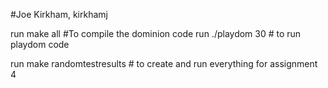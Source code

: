 #Joe Kirkham, kirkhamj

run make all #To compile the dominion code
run ./playdom 30 # to run playdom code

run make randomtestresults # to create and run everything for assignment 4
